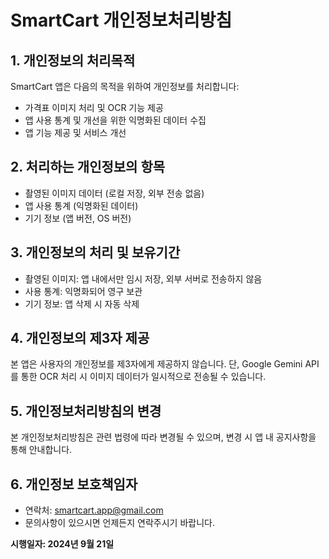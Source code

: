 # SmartCart 개인정보처리방침

## 1. 개인정보의 처리목적
SmartCart 앱은 다음의 목적을 위하여 개인정보를 처리합니다:
- 가격표 이미지 처리 및 OCR 기능 제공
- 앱 사용 통계 및 개선을 위한 익명화된 데이터 수집
- 앱 기능 제공 및 서비스 개선

## 2. 처리하는 개인정보의 항목
- 촬영된 이미지 데이터 (로컬 저장, 외부 전송 없음)
- 앱 사용 통계 (익명화된 데이터)
- 기기 정보 (앱 버전, OS 버전)

## 3. 개인정보의 처리 및 보유기간
- 촬영된 이미지: 앱 내에서만 임시 저장, 외부 서버로 전송하지 않음
- 사용 통계: 익명화되어 영구 보관
- 기기 정보: 앱 삭제 시 자동 삭제

## 4. 개인정보의 제3자 제공
본 앱은 사용자의 개인정보를 제3자에게 제공하지 않습니다.
단, Google Gemini API를 통한 OCR 처리 시 이미지 데이터가 일시적으로 전송될 수 있습니다.

## 5. 개인정보처리방침의 변경
본 개인정보처리방침은 관련 법령에 따라 변경될 수 있으며, 변경 시 앱 내 공지사항을 통해 안내합니다.

## 6. 개인정보 보호책임자
- 연락처: smartcart.app@gmail.com
- 문의사항이 있으시면 언제든지 연락주시기 바랍니다.

**시행일자: 2024년 9월 21일**

